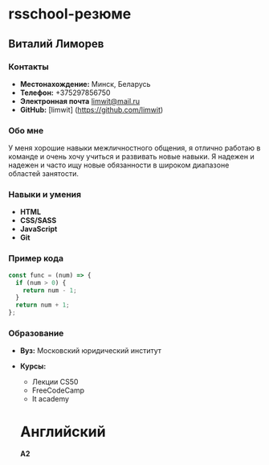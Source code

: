 # rsschool-резюме

## Виталий Лиморев

### Контакты
* **Местонахождение:** Минск, Беларусь
* **Телефон:** +375297856750
* **Электронная почта** limwit@mail.ru
* **GitHub:** [limwit] (https://github.com/limwit)

### Обо мне
У меня хорошие навыки межличностного общения, я отлично работаю в команде и очень хочу учиться и развивать новые навыки.
Я надежен и надежен и часто ищу новые обязанности в широком диапазоне областей занятости.

### Навыки и умения
* **HTML**
* **CSS/SASS**
* **JavaScript**
* **Git**

### Пример кода
```javascript
const func = (num) => {
  if (num > 0) {
    return num - 1;
  }
  return num + 1;
};
```
### Образование
* **Вуз:** Московский юридический институт
* **Курсы:**
  * Лекции CS50
  * FreeCodeCamp
  * It academy

  # Английский 
    **A2**

